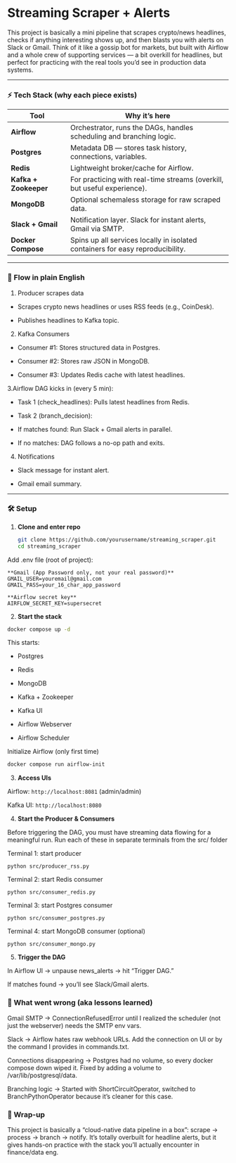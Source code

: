 # Streaming Scraper + Alerts  

This project is basically a mini pipeline that scrapes crypto/news headlines, checks if anything interesting shows up, and then blasts you with alerts on Slack or Gmail. Think of it like a gossip bot for markets, but built with Airflow and a whole crew of supporting services — a bit overkill for headlines, but perfect for practicing with the real tools you’d see in production data systems.  

---

### ⚡ Tech Stack (why each piece exists)

| Tool                | Why it’s here |
|---------------------|----------------|
| **Airflow** | Orchestrator, runs the DAGs, handles scheduling and branching logic. |
| **Postgres**   | Metadata DB — stores task history, connections, variables. |
| **Redis**       | Lightweight broker/cache for Airflow. |
| **Kafka + Zookeeper** | For practicing with real-time streams (overkill, but useful experience). |
| **MongoDB**     | Optional schemaless storage for raw scraped data. |
| **Slack + Gmail**   | Notification layer. Slack for instant alerts, Gmail via SMTP. |
| **Docker Compose**  | Spins up all services locally in isolated containers for easy reproducibility. |

---

### 🚀 Flow in plain English

1. Producer scrapes data

  - Scrapes crypto news headlines or uses RSS feeds (e.g., CoinDesk).

  - Publishes headlines to Kafka topic.

2. Kafka Consumers

 - Consumer #1: Stores structured data in Postgres.

 - Consumer #2: Stores raw JSON in MongoDB.

 - Consumer #3: Updates Redis cache with latest headlines.

3.Airflow DAG kicks in (every 5 min):

 - Task 1 (check_headlines): Pulls latest headlines from Redis.

 - Task 2 (branch_decision):

  - If matches found: Run Slack + Gmail alerts in parallel.

  - If no matches: DAG follows a no-op path and exits.

4. Notifications

 - Slack message for instant alert.

 - Gmail email summary.
---

### 🛠️ Setup  

1. **Clone and enter repo**  
   ```bash
   git clone https://github.com/yourusername/streaming_scraper.git
   cd streaming_scraper

Add .env file (root of project):
```
**Gmail (App Password only, not your real password)**
GMAIL_USER=youremail@gmail.com
GMAIL_PASS=your_16_char_app_password

**Airflow secret key**
AIRFLOW_SECRET_KEY=supersecret
```


2. **Start the stack**
  ```bash
  docker compose up -d
```

This starts:

- Postgres

- Redis

- MongoDB

- Kafka + Zookeeper

- Kafka UI

- Airflow Webserver

- Airflow Scheduler


Initialize Airflow (only first time)

```bash
docker compose run airflow-init
```


3. **Access UIs**

Airflow: `http://localhost:8081`
 (admin/admin)

Kafka UI: `http://localhost:8080`

4. **Start the Producer & Consumers**

Before triggering the DAG, you must have streaming data flowing for a meaningful run.
Run each of these in separate terminals from the src/ folder

Terminal 1: start producer
```
python src/producer_rss.py
```

Terminal 2: start Redis consumer
```
python src/consumer_redis.py
```

Terminal 3: start Postgres consumer
```
python src/consumer_postgres.py
```

Terminal 4: start MongoDB consumer (optional)
```
python src/consumer_mongo.py
```

5. **Trigger the DAG**

In Airflow UI → unpause news_alerts → hit “Trigger DAG.”

If matches found → you’ll see Slack/Gmail alerts.

### 🐛 What went wrong (aka lessons learned)

Gmail SMTP → ConnectionRefusedError until I realized the scheduler (not just the webserver) needs the SMTP env vars.

Slack → Airflow hates raw webhook URLs. Add the connection on UI or by the command I provides in commands.txt.

Connections disappearing → Postgres had no volume, so every docker compose down wiped it. Fixed by adding a volume to /var/lib/postgresql/data.

Branching logic → Started with ShortCircuitOperator, switched to BranchPythonOperator because it’s cleaner for this case.

### 🎯 Wrap-up

This project is basically a “cloud-native data pipeline in a box”: scrape → process → branch → notify. It’s totally overbuilt for headline alerts, but it gives hands-on practice with the stack you’ll actually encounter in finance/data eng.
